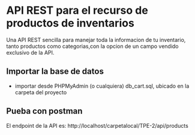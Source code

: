 # API REST para el recurso de productos de inventarios
Una API REST sencilla para manejar toda la informacion de tu inventario, tanto productos como categorias,con la opcion
de un campo vendido exclusivo de la API.

## Importar la base de datos
- importar desde PHPMyAdmin (o cualquiera) db_cart.sql, ubicado en la carpeta del proyecto


## Pueba con postman
El endpoint de la API es: http://localhost/carpetalocal/TPE-2/api/products


